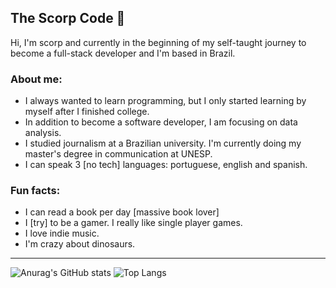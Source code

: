 ## The Scorp Code 🐍

Hi, I'm scorp and currently in the beginning of my self-taught journey to become a full-stack developer and I'm based in Brazil.

### About me:

  - I always wanted to learn programming, but I only started learning by myself after I finished college.
  - In addition to become a software developer, I am focusing on data analysis.
  - I studied journalism at a Brazilian university. I'm currently doing my master's degree in communication at UNESP.
  - I can speak 3 [no tech] languages: portuguese, english and spanish.

### Fun facts:

  - I can read a book per day [massive book lover]
  - I [try] to be a gamer. I really like single player games.
  - I love indie music.
  - I'm crazy about dinosaurs.

---

![Anurag's GitHub stats](https://github-readme-stats.vercel.app/api?username=scorp-jzp&show_icons=true&theme=dark)  ![Top Langs](https://github-readme-stats.vercel.app/api/top-langs/?username=scorp-jzp&layout=compact&theme=dark)
